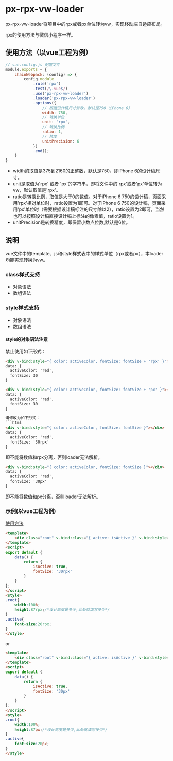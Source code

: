 # px-rpx-vw-loader

px-rpx-vw-loader将项目中的rpx或者px单位转为vw，实现移动端自适应布局。

rpx的使用方法与微信小程序一样。

## 使用方法（以vue工程为例）
```javascript
// vue.config.js 配置文件
module.exports = {
    chainWebpack: (config) => {        
        config.module
            .rule('rpx')
            .test(/\.vue$/)
            .use('px-rpx-vw-loader')
            .loader('px-rpx-vw-loader')
            .options({
                // 根据设计稿尺寸修改，默认是750（iPhone 6）
                width: 750,
                // 转换单位
                unit: 'rpx',
                // 转换比例
                ratio: 1,
                // 精度
                unitPrecision: 6
            })
            .end();
    }
}
```
* width的取值是375到2160的正整数，默认是750，即iPhone 6的设计稿尺寸。
* unit是取值为'rpx' 或者 'px'的字符串，即将文件中的'rpx'或者'px'单位转为vw，默认取值是'rpx'。
* ratio是转换比例，取值是大于0的数值。对于iPhone 6 750的设计稿，页面采用'rpx'相对单位时，ratio设置为1即可。对于iPhone 6 750的设计稿，页面采用'px'单位时（需要根据设计稿标注的尺寸除以2），ratio设置为2即可，当然也可以按照设计稿直接设计稿上标注的像素值，ratio设置为1。
* unitPrecision是转换精度，即保留小数点位数,默认是6位。

## 说明
vue文件中的template、js和style样式表中的样式单位（rpx或者px），本loader均能实现转换为vw。

### class样式支持
* 对象语法
* 数组语法

### style样式支持
* 对象语法
* 数组语法

#### style的对象语法注意
禁止使用如下形式：
```html
<div v-bind:style="{ color: activeColor, fontSize: fontSize + 'rpx' }"></div>
data: {
  activeColor: 'red',
  fontSize: 30
}
```

```html
<div v-bind:style="{ color: activeColor, fontSize: fontSize + 'px' }"></div>
data: {
  activeColor: 'red',
  fontSize: 30
}

请修改为如下形式：
```html
<div v-bind:style="{ color: activeColor, fontSize: fontSize }"></div>
data: {
  activeColor: 'red',
  fontSize: '30rpx'
}
```
即不能将数值和rpx分离，否则loader无法解析。

```html
<div v-bind:style="{ color: activeColor, fontSize: fontSize }"></div>
data: {
  activeColor: 'red',
  fontSize: '30px'
}
```
即不能将数值和px分离，否则loader无法解析。

### 示例(以vue工程为例)
[使用方法](https://cn.vuejs.org/v2/guide/class-and-style.html)

```html
<template>
    <div class="root" v-bind:class="{ active: isActive }" v-bind:style="{ fontSize: fontSize }"></div>
</template>
<script>
export default {
    data() {
        return {
            isActive: true,
            fontSize: '30rpx'
        }
    }
};
</script>
<style>
.root{
    width:100%;
    height:87rpx;/*设计高度是多少,此处就填写多少*/
}
.active{
    font-size:20rpx;
}
</style>
```
or
```html
<template>
    <div class="root" v-bind:class="{ active: isActive }" v-bind:style="{ fontSize: fontSize }"></div>
</template>
<script>
export default {
    data() {
        return {
            isActive: true,
            fontSize: '30px'
        }
    }
};
</script>
<style>
.root{
    width:100%;
    height:87px;/*设计高度是多少,此处就填写多少*/
}
.active{
    font-size:20px;
}
</style>
```